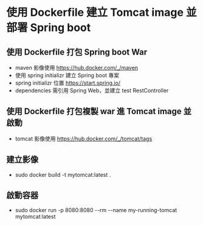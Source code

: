 # 使用 Dockerfile 建立 Tomcat image 並部署 Spring boot
## 使用 Dockerfile 打包 Spring boot War 
* maven 影像使用 https://hub.docker.com/_/maven
* 使用 spring initializr 建立 Spring boot 專案
* spring initializr 位置 https://start.spring.io/
* dependencies 需引用 Spring Web，並建立 test RestController
## 使用 Dockerfile 打包複製 war 進 Tomcat image 並啟動
* tomcat 影像使用 https://hub.docker.com/_/tomcat/tags
## 建立影像
* sudo docker build -t mytomcat:latest .
## 啟動容器
* sudo docker run -p 8080:8080 --rm --name my-running-tomcat mytomcat:latest